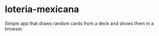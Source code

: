 loteria-mexicana
================

Simple app that draws random cards from a deck and shows them in a browser.
